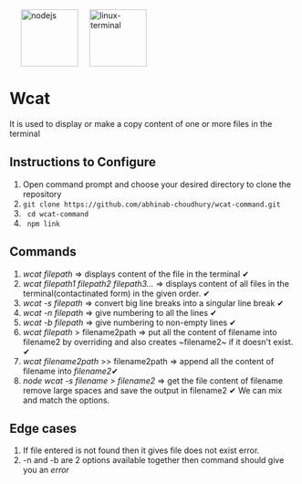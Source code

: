 <div style="display:flex;"> 
  <img style="margin-left:20px;" width="100" height="100" src="https://img.icons8.com/fluency/48/node-js.png" alt="nodejs"/>
  <img style="margin-left:20px;"  width="100" height="100" src="https://img.icons8.com/fluency/100/linux-terminal.png" alt="linux-terminal"/>
</div>

# Wcat

It is used to display or make a copy content of one or more files in the terminal

## Instructions to Configure
1. Open command prompt and choose your desired directory to clone the repository
2. ` git clone https://github.com/abhinab-choudhury/wcat-command.git `
3. ` cd wcat-command`
4. ` npm link`

## Commands

1. *wcat filepath* => displays content of the file in the terminal ✔
2. *wcat filepath1 filepath2 filepath3...* => displays content of all files in the terminal(contactinated form) in the given order. ✔
3. *wcat -s filepath* => convert big line breaks into a singular line break ✔
4. *wcat -n filepath* => give numbering to all the lines  ✔
5. *wcat -b filepath* => give numbering to non-empty lines  ✔
6. *wcat filepath* > filename2path => put all the content of filename into filename2 by overriding and also creates ~filename2~ if it doesn't exist. ✔
7. *wcat filename2path* >> filename2path => append all the content of filename into *filename2*✔
8. *node wcat -s filename > filename2* => get the file content of filename remove large spaces and save the output in filename2 ✔
We can mix and match the options.

## Edge cases

1. If file entered is not found then it gives file does not exist error.
2. -n and -b are 2 options available together then command should give you an *error*

